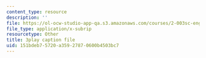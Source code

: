 ```yaml
---
content_type: resource
description: ''
file: https://ol-ocw-studio-app-qa.s3.amazonaws.com/courses/2-003sc-engineering-dynamics-fall-2011/151bdeb75720a35927870600b4503bc7_63sIgMvBuEQ.srt
file_type: application/x-subrip
resourcetype: Other
title: 3play caption file
uid: 151bdeb7-5720-a359-2787-0600b4503bc7
---
```

